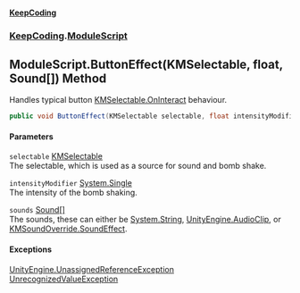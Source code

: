 #### [KeepCoding](index.md 'index')
### [KeepCoding](KeepCoding.md 'KeepCoding').[ModuleScript](ModuleScript.md 'KeepCoding.ModuleScript')
## ModuleScript.ButtonEffect(KMSelectable, float, Sound[]) Method
Handles typical button [KMSelectable.OnInteract](https://docs.microsoft.com/en-us/dotnet/api/KMSelectable.OnInteract 'KMSelectable.OnInteract') behaviour.  
```csharp
public void ButtonEffect(KMSelectable selectable, float intensityModifier=0f, params KeepCoding.Sound[] sounds);
```
#### Parameters
<a name='KeepCoding.ModuleScript.ButtonEffect(KMSelectable.float.KeepCoding.Sound..).selectable'></a>
`selectable` [KMSelectable](https://docs.microsoft.com/en-us/dotnet/api/KMSelectable 'KMSelectable')  
The selectable, which is used as a source for sound and bomb shake.
  
<a name='KeepCoding.ModuleScript.ButtonEffect(KMSelectable.float.KeepCoding.Sound..).intensityModifier'></a>
`intensityModifier` [System.Single](https://docs.microsoft.com/en-us/dotnet/api/System.Single 'System.Single')  
The intensity of the bomb shaking.
  
<a name='KeepCoding.ModuleScript.ButtonEffect(KMSelectable.float.KeepCoding.Sound..).sounds'></a>
`sounds` [Sound](Sound.md 'KeepCoding.Sound')[[]](https://docs.microsoft.com/en-us/dotnet/api/System.Array 'System.Array')  
The sounds, these can either be [System.String](https://docs.microsoft.com/en-us/dotnet/api/System.String 'System.String'), [UnityEngine.AudioClip](https://docs.microsoft.com/en-us/dotnet/api/UnityEngine.AudioClip 'UnityEngine.AudioClip'), or [KMSoundOverride.SoundEffect](https://docs.microsoft.com/en-us/dotnet/api/KMSoundOverride.SoundEffect 'KMSoundOverride.SoundEffect').
  
#### Exceptions
[UnityEngine.UnassignedReferenceException](https://docs.microsoft.com/en-us/dotnet/api/UnityEngine.UnassignedReferenceException 'UnityEngine.UnassignedReferenceException')  
[UnrecognizedValueException](UnrecognizedValueException.md 'KeepCoding.Internal.UnrecognizedValueException')  
